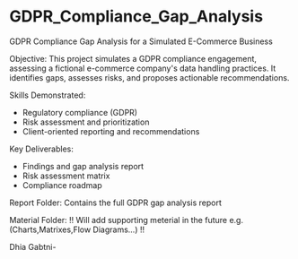 # GDPR_Compliance_Gap_Analysis

GDPR Compliance Gap Analysis for a Simulated E-Commerce Business

Objective: This project simulates a GDPR compliance engagement,
assessing a fictional e-commerce company's data handling practices.
It identifies gaps, assesses risks, and proposes actionable recommendations.

Skills Demonstrated:
- Regulatory compliance (GDPR)
- Risk assessment and prioritization
- Client-oriented reporting and recommendations

Key Deliverables:
- Findings and gap analysis report
- Risk assessment matrix
- Compliance roadmap

Report Folder: Contains the full GDPR gap analysis report

Material Folder: !! Will add supporting meterial in the future e.g.(Charts,Matrixes,Flow Diagrams...) !!

Dhia Gabtni-

